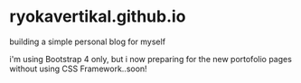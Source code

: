 # ryokavertikal.github.io

building a simple personal blog for myself

i'm using Bootstrap 4 only, but i now preparing for the new portofolio pages without using CSS Framework..soon!
